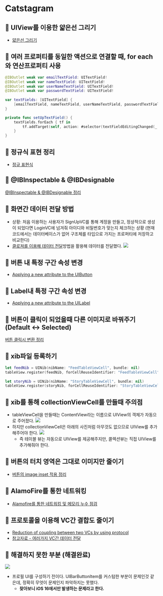 # Catstagram

## 🍎 UIView를 이용한 얇은선 그리기
- [얇은선 그리기](https://github.com/KayAhn0126/iOS-Study/tree/main/UI/UIView/DrawingAThinLineUsingUIView)

## 🍎 여러 프로퍼티를 동일한 액션으로 연결할 때, for each와 연산프로퍼티 사용
```swift
@IBOutlet weak var emailTextField: UITextField!
@IBOutlet weak var nameTextField: UITextField!
@IBOutlet weak var userNameTextField: UITextField!
@IBOutlet weak var passwordTextField: UITextField!
    
var textFields: [UITextField] {
    [emailTextField, nameTextField, userNameTextField, passwordTextField]
}

private func setUpTextField() {
    textFields.forEach { tf in
        tf.addTarget(self, action: #selector(textFieldEditingChanged(_:)), for: .editingChanged)
    }
}
```

## 🍎 정규식 표현 정리
- [정규 표현식](https://github.com/KayAhn0126/iOS-Study/tree/main/GrammarAndKnowledge/RegularExpression)

## 🍎 @IBInspectable & @IBDesignable
[@IBInspectable & @IBDesignable 정리](https://github.com/KayAhn0126/iOS-Study/tree/main/UI/IBInspectable)

## 🍎 화면간 데이터 전달 방법
- 상황: 처음 이용하는 사용자가 SignUpVC를 통해 계정을 만들고, 정상적으로 생성이 되었다면 LoginVC에 넘겨줘 아이디와 비밀번호가 맞는지 체크하는 상황 (현재 코드에서는 데이터베이스가 없어 구조체를 타입으로 가지는 프로퍼티에 저장하고 비교한다)
- [클로져를 이용해 데이터 전달](https://github.com/KayAhn0126/iOS-Study/tree/main/UI/DataTransferBetweenScreens)방법을 활용해 데이터를 전달했다.
![](https://i.imgur.com/d58boIU.png)

## 🍎 버튼 내 특정 구간 속성 변경
- [Applying a new attribute to the UIButton](https://github.com/KayAhn0126/iOS-Study/tree/main/UI/UIButton/ApplyingAttributeToButton)

## 🍎 Label내 특정 구간 속성 변경
- [Applying a new attribute to the UILabel](https://github.com/KayAhn0126/iOS-Study/tree/main/UI/UILabel/ApplyingAttributeToLabel)

## 🍎 버튼이 클릭이 되었을때 다른 이미지로 바꿔주기 (Default <-> Selected)
[버튼 클릭시 변환 정리](https://github.com/KayAhn0126/iOS-Study/tree/main/UI/UIButton/WhenButtonIsSelected)

## 🍎 xib파일 등록하기
```swift
let feedNib = UINib(nibName: "FeedTableViewCell", bundle: nil)
tableView.register(feedNib, forCellReuseIdentifier: "FeedTableViewCell")
        
let storyNib = UINib(nibName: "StoryTableViewCell", bundle: nil)
tableView.register(storyNib, forCellReuseIdentifier: "StoryTableViewCell")
```
## 🍎 xib를 통해 collectionViewCell를 만들때 주의점
- tableViewCell을 만들때는 ContentView라는 이름으로 UIView의 객체가 자동으로 주어졌다.
    ![](https://i.imgur.com/4WoMAuv.jpg)
- 하지만 collectionViewCell은 아래의 사진처럼 아무것도 없으므로 UIView를 추가 해주어야 한다.
    ![](https://i.imgur.com/0ptdRoM.jpg)
    - 즉 테이블 뷰는 자동으로 UIView를 제공해주지만, 콜렉션뷰는 직접 UIView를 추가해줘야 한다.

## 🍎 버튼의 터치 영역은 그대로 이미지만 줄이기
- [버튼의 image inset 적용 정리](https://github.com/KayAhn0126/iOS-Study/tree/main/UI/UIButton/ApplyingImageInset)

## 🍎 AlamoFire를 통한 네트워킹
- [Alamofire를 통한 네트워킹 및 메모리 누수 점검](https://github.com/KayAhn0126/Network/tree/main/Catstagram_Alamofire)

## 🍎 프로토콜을 이용해 VC간 결합도 줄이기
- [Reduction of coupling between two VCs by using protocol](https://github.com/KayAhn0126/iOS-Study/tree/main/DesignPattern/DelegateProtocolwithLowCoupling)
- [참고자료 - 여러가지 VC간 데이터 전달](https://github.com/KayAhn0126/iOS-Study/tree/main/UI/DataTransferBetweenScreens)

## 🍎 해결하지 못한 부분 (해결완료)
![](https://i.imgur.com/zBLkjnm.png)
- 프로필 UI를 구성하기 전이다. UIBarButtonItem를 커스텀한 부분이 문제인것 같은데, 정확히 무엇이 문제인지 파악하지는 못했다.
    - **찾아보니 iOS 16에서만 발생하는 문제라고 한다.**


